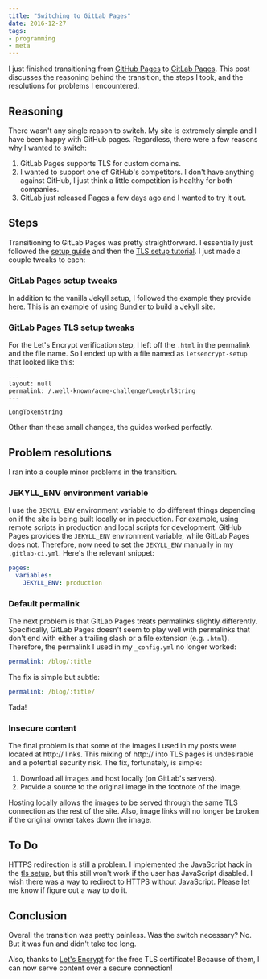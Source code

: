 ```yaml
---
title: "Switching to GitLab Pages"
date: 2016-12-27
tags:
- programming
- meta
---
```


I just finished transitioning from [GitHub Pages][github_pages_link] to [GitLab Pages][gitlab_pages_link]. This post discusses the reasoning behind the transition, the steps I took, and the resolutions for problems I encountered.

<!--more-->

## Reasoning
There wasn't any single reason to switch. My site is extremely simple and I have been happy with GitHub pages. Regardless, there were a few reasons why I wanted to switch:

1. GitLab Pages supports TLS for custom domains.
2. I wanted to support one of GitHub's competitors. I don't have anything against GitHub, I just think a little competition is healthy for both companies.
3. GitLab just released Pages a few days ago and I wanted to try it out.

## Steps
Transitioning to GitLab Pages was pretty straightforward. I essentially just followed the [setup guide][gitlab_pages_setup_guide] and then the [TLS setup tutorial][gitlab_pages_tls_setup]. I just made a couple tweaks to each:

### GitLab Pages setup tweaks
In addition to the vanilla Jekyll setup, I followed the example they provide [here][gitlab_pages_jekyll_bundle_setup]. This is an example of using [Bundler][bundler_link] to build a Jekyll site.

### GitLab Pages TLS setup tweaks
For the Let's Encrypt verification step, I left off the ```.html``` in the permalink and the file name. So I ended up with a file named as ```letsencrypt-setup``` that looked like this:

```
---
layout: null
permalink: /.well-known/acme-challenge/LongUrlString
---

LongTokenString
```

Other than these small changes, the guides worked perfectly.

## Problem resolutions
I ran into a couple minor problems in the transition.

### JEKYLL_ENV environment variable
I use the ```JEKYLL_ENV``` environment variable to do different things depending on if the site is being built locally or in production. For example, using remote scripts in production and local scripts for development. GitHub Pages provides the ```JEKYLL_ENV``` environment variable, while GitLab Pages does not. Therefore, now need to set the ```JEKYLL_ENV``` manually in my ```.gitlab-ci.yml```. Here's the relevant snippet:

```yaml
pages:
  variables:
    JEKYLL_ENV: production
```

### Default permalink
The next problem is that GitLab Pages treats permalinks slightly differently. Specifically, GitLab Pages doesn't seem to play well with permalinks that don't end with either a trailing slash or a file extension (e.g. ```.html```). Therefore, the permalink I used in my ```_config.yml``` no longer worked:

```yaml
permalink: /blog/:title
```

The fix is simple but subtle:

```yaml
permalink: /blog/:title/
```

Tada!

### Insecure content
The final problem is that some of the images I used in my posts were located at http:// links. This mixing of http:// into TLS pages is undesirable and a potential security risk. The fix, fortunately, is simple:

1. Download all images and host locally (on GitLab's servers).
2. Provide a source to the original image in the footnote of the image.

Hosting locally allows the images to be served through the same TLS connection as the rest of the site. Also, image links will no longer be broken if the original owner takes down the image.

## To Do
HTTPS redirection is still a problem. I implemented the JavaScript hack in the [tls setup][gitlab_pages_tls_setup], but this still won't work if the user has JavaScript disabled. I wish there was a way to redirect to HTTPS without JavaScript. Please let me know if figure out a way to do it.

## Conclusion
Overall the transition was pretty painless. Was the switch necessary? No. But it was fun and didn't take too long.

Also, thanks to [Let's Encrypt][lets_encrypt_link] for the free TLS certificate! Because of them, I can now serve content over a secure connection!

[github_pages_link]: https://pages.github.com/
[gitlab_pages_link]: https://pages.gitlab.io/
[gitlab_pages_setup_guide]: https://about.gitlab.com/2016/04/07/gitlab-pages-setup/
[gitlab_pages_tls_setup]: https://about.gitlab.com/2016/04/11/tutorial-securing-your-gitlab-pages-with-tls-and-letsencrypt/
[gitlab_pages_jekyll_bundle_setup]: https://gitlab.com/jekyll-themes/default-bundler
[bundler_link]: https://bundler.io/
[lets_encrypt_link]: https://letsencrypt.org/